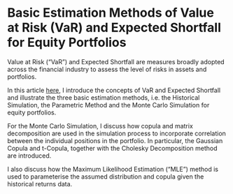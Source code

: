 # Basic Estimation Methods of Value at Risk (VaR) and Expected Shortfall for Equity Portfolios
Value at Risk (“VaR”) and Expected Shortfall are measures broadly adopted across the financial industry to assess the level of risks in assets and portfolios.

In this article <a href="https://medium.com/@tsoiyingkit/basic-estimation-methods-of-value-at-risk-var-and-expected-shortfall-for-equity-portfolios-2646b00ab338">here</a>, I introduce the concepts of VaR and Expected Shortfall and illustrate the three basic estimation methods, i.e. the Historical Simulation, the Parametric Method and the Monte Carlo Simulation for equity portfolios.

For the Monte Carlo Simulation, I discuss how copula and matrix decomposition are used in the simulation process to incorporate correlation between the individual positions in the portfolio. In particular, the Gaussian Copula and t-Copula, together with the Cholesky Decomposition method are introduced.

I also discuss how the Maximum Likelihood Estimation (“MLE”) method is used to parameterise the assumed distribution and copula given the historical returns data.
